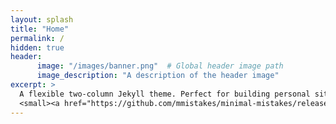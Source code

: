 ```yaml
---
layout: splash
title: "Home"
permalink: /
hidden: true
header:
      image: "/images/banner.png"  # Global header image path
      image_description: "A description of the header image"
excerpt: >
  A flexible two-column Jekyll theme. Perfect for building personal sites, blogs, and portfolios.<br />
  <small><a href="https://github.com/mmistakes/minimal-mistakes/releases/tag/4.26.2">Latest release v4.26.2</a></small>
---
```

